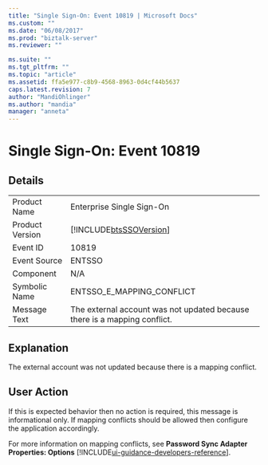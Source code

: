 ```yaml
---
title: "Single Sign-On: Event 10819 | Microsoft Docs"
ms.custom: ""
ms.date: "06/08/2017"
ms.prod: "biztalk-server"
ms.reviewer: ""

ms.suite: ""
ms.tgt_pltfrm: ""
ms.topic: "article"
ms.assetid: ffa5e977-c8b9-4568-8963-0d4cf44b5637
caps.latest.revision: 7
author: "MandiOhlinger"
ms.author: "mandia"
manager: "anneta"
---
```

# Single Sign-On: Event 10819
## Details  
  
|                 |                                                                           |
|-----------------|---------------------------------------------------------------------------|
|  Product Name   |                         Enterprise Single Sign-On                         |
| Product Version |        [!INCLUDE[btsSSOVersion](../includes/btsssoversion-md.md)]         |
|    Event ID     |                                   10819                                   |
|  Event Source   |                                  ENTSSO                                   |
|    Component    |                                    N/A                                    |
|  Symbolic Name  |                         ENTSSO_E_MAPPING_CONFLICT                         |
|  Message Text   | The external account was not updated because there is a mapping conflict. |
  
## Explanation  
 The external account was not updated because there is a mapping conflict.  
  
## User Action  
 If this is expected behavior then no action is required, this message is informational only. If mapping conflicts should be allowed then configure the application accordingly.  
  
 For more information on mapping conflicts, see **Password Sync Adapter Properties: Options** [!INCLUDE[ui-guidance-developers-reference](../includes/ui-guidance-developers-reference.md)].